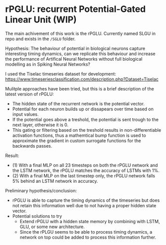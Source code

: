 # rPGLU: recurrent Potential-Gated Linear Unit (WIP)
The main achivement of this work is the rPGLU. Currently named SLGU in repo and exists in the `/SGLU` folder. 

Hypothesis: The behaviour of potential in biological neurons capture interesting timing dynamics, can we replicate this behaviour and increase the performance of Artifical Neural Networks without full biological modelling as in Spiking Neural Networks?

I used the Tiselac timeseries dataset for development: https://www.timeseriesclassification.com/description.php?Dataset=Tiselac

Mulitple approaches have been tried, but this is a brief description of the latest version of rPGLU:
- The hidden state of the recurrent network is the potential vector.
- Potential for each neuron builds up or dissapears over time based on input values.
- If the potential goes above a treshold, the potential is sent trough to the next layer, otherwise it is 0.
- This gating or filtering based on the treshold results in non-differentiable activation functions, thus a mathemtical bump function is used to approximate the gradient in custom surrogate functions for the backwards passes. 

Result:
- (1) With a final MLP on all 23 timesteps on both the rPGLU network and the LSTM network, the rPGLU matches the accuracy of LSTMs with 1%.
- (2) With a final MLP on the last timestep only, the rPGLU network falls 5% behind an LSTM network in accuracy.

Preliminary hypothesis/conclusion: 
- rPGLU is able to capture the timing dynamics of the timeseries but does not retain this information well due to not having a proper hidden state vector.
- Potential solutions to try
  - Extend rPGLU with a hidden state memory by combining with LSTM, GLU, or some new architecture. 
  - Since the rPLGU seems to be able to process timing dynamics, a network on top could be added to process this information further. 

